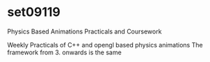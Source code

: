 # set09119
Physics Based Animations Practicals and Coursework

Weekly Practicals of C++ and opengl based physics animations
The framework from 3. onwards is the same
